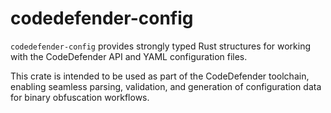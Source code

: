 # codedefender-config

`codedefender-config` provides strongly typed Rust structures for working with the CodeDefender API and YAML configuration files.

This crate is intended to be used as part of the CodeDefender toolchain, enabling seamless parsing, validation, and generation of configuration data for binary obfuscation workflows.